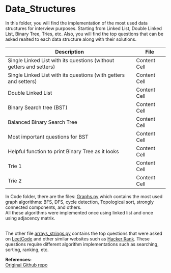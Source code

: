 # Data_Structures
 
In this folder, you will find the implementation of the most used data structures for interview purposes. Starting from Linked List, Double Linked List, Binary Tree, Tries, etc.
Also, you will find the top questions that can be asked realted to each data structure along with their solutions.

| Description  | File |
| ------------- | ------------- |
| Single Linked List with its questions (without getters and setters)  | Content Cell  |
| Single Linked List with its questions (with getters and setters)  | Content Cell  |
| Double Linked List | Content Cell  |
| Binary Search tree (BST) | Content Cell  |
| Balanced Binary Search Tree | Content Cell  |
| Most important questions for BST | Content Cell  |
| Helpful function to print Binary Tree as it looks | Content Cell  |
| Trie 1 | Content Cell  |
| Trie 2 | Content Cell  |


In Code folder, there are the files: [Graphs.py](https://github.com/Gharibim/Algorithms_Data_Structures/blob/master/Algorithms/Code/graphs.py) which contains the most used graph algorithms: BFS, DFS, cycle detection, Topological sort, strongly connected components, and others.</br>
All these algorithms were implemented once using linked list and once using adjacency matrix.</br></br>

The other file [arrays_strings.py](https://github.com/Gharibim/Algorithms_Data_Structures/blob/master/Algorithms/Code/arrays_strings.py) contains the top questions that were asked on [LeetCode](https://leetcode.com/) and other similar websites such as [Hacker Rank](https://www.hackerrank.com/). These questions require different algorithm implementations such as searching, sorting, ranking, etc. 



**References:** </br>
[Original Github repo](https://github.com/OliverEdholm/Convolutional-Autoencoder)</br>
